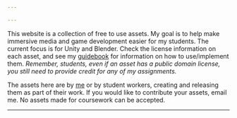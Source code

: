 ```yaml
---

---
```


This website is a collection of free to use assets. My goal is to help make immersive media and game development easier for my students. The current focus is for Unity and Blender.
Check the license information on each asset, and see my [guidebook](https://guidebook.hdyar.com) for information on how to use/implement them. *Remember, students, even if an asset has a public domain license, you still need to provide credit for any of my assignments.*

The assets here are by [me](http://hdyar.com) or by student workers, creating and releasing them as part of their work. If you would like to contribute your assets, email me. No assets made for coursework can be accepted.

---


